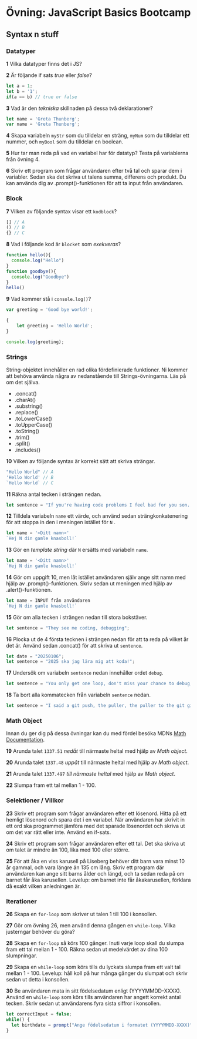# Övning: JavaScript Basics Bootcamp

## Syntax n stuff

### Datatyper
**1** Vilka datatyper finns det i JS?

**2** Är följande if sats *true* eller *false*?

```javascript
let a = 1;
let b = '1';
if(a == b) // true or false
```

**3** Vad är den *tekniska* skillnaden på dessa två deklarationer?

```javascript
let name = 'Greta Thunberg';
var name = 'Greta Thunberg';
```

**4** Skapa variabeln ```myStr``` som du tilldelar en sträng, ```myNum``` som du tilldelar ett nummer, och ```myBool``` som du tilldelar en boolean.

**5** Hur tar man reda på vad en variabel har för datatyp? Testa på variablerna från övning 4.

**6** Skriv ett program som frågar användaren efter två tal och sparar dem i variabler. Sedan ska det skriva ut talens summa, differens och produkt. Du kan använda dig av .prompt()-funktionen för att ta input från användaren.

### Block 

**7** Vilken av följande syntax visar ett ```kodblock```?

```javascript
[] // A 
() // B
{} // C
```

**8** Vad i följande kod är ```blocket``` som *exekveras*?

```javascript
function hello(){
  console.log("Hello")
}
function goodbye(){
  console.log("Goodbye")
}
hello()
```

**9**
Vad kommer stå i ```console.log()```?

```javascript
var greeting = 'Good bye world!';

{
    let greeting = 'Hello World';
}

console.log(greeting);
```

### Strings

String-objektet innehåller en rad olika fördefinierade funktioner. Ni kommer att behöva använda några av nedanstående till Strings-övningarna. Läs på om det själva.

* .concat()
* .charAt()
* .substring()
* .replace()
* .toLowerCase()
* .toUpperCase()
* .toString()
* .trim()
* .split()
* .includes()

**10** Vilken av följande syntax är korrekt sätt att skriva strängar.

```javascript
"Hello World" // A
'Hello World' // B
`Hello World` // C
```

**11** Räkna antal tecken i strängen nedan.

```js
let sentence = "If you're having code problems I feel bad for you son. I got 99 problems, but a glitch ain't one."
```

**12** Tilldela variabeln ```name``` ett värde, och använd sedan strängkonkatenering för att stoppa in den i meningen istället för ```N``` .

```javascript
let name = '<Ditt namn>' 
`Hej N din gamle knasboll!`
```

**13** Gör en *template string* där ```N``` ersätts med variabeln ```name```.

```javascript
let name = '<Ditt namn>' 
`Hej N din gamle knasboll!`
```

**14** Gör om uppgift 10, men låt istället användaren själv ange sitt namn med hjälp av .prompt()-funktionen. Skriv sedan ut meningen med hjälp av .alert()-funktionen.

```javascript
let name = INPUT från användaren 
`Hej N din gamle knasboll!`
```

**15** Gör om alla tecken i strängen nedan till stora bokstäver.

```javascript
let sentence = "They see me coding, debugging"; 
```

**16** Plocka ut de 4 första tecknen i strängen nedan för att ta reda på vilket år det är. Använd sedan .concat() för att skriva ut ```sentence```.

```javascript
let date = "20250106"; 
let sentence = "2025 ska jag lära mig att koda!";
```

**17** Undersök om variabeln ```sentence``` nedan innehåller ordet ```debug```.

```javascript
let sentence = "You only get one loop, don't miss your chance to debug, 'cause an infinite loop can break your runtime.";
```

**18** Ta bort alla kommatecken från variabeln ```sentence``` nedan.

```javascript
let sentence = "I said a git push, the puller, the puller to the git git push, and the commit.";
```

### Math Object

Innan du ger dig på dessa övningar kan du med fördel besöka MDNs [Math Documentation](https://developer.mozilla.org/en-US/docs/Web/JavaScript/Reference/Global_Objects/Math).

**19** Arunda talet ```1337.51``` *nedåt* till närmaste heltal med hjälp av *Math object*.

**20** Arunda talet ```1337.48``` *uppåt* till närmaste heltal med hjälp av *Math object*.

**21** Arunda talet ```1337.497``` *till närmaste heltal* med hjälp av *Math object*.

**22** Slumpa fram ett tal mellan 1 - 100.

### Selektioner / Villkor

**23** Skriv ett program som frågar användaren efter ett lösenord. Hitta på ett hemligt lösenord och spara det i en variabel. När användaren har skrivit in ett ord ska programmet jämföra med det sparade lösenordet och skriva ut om det var rätt eller inte. Använd en if-sats.

**24** Skriv ett program som frågar användaren efter ett tal. Det ska skriva ut om talet är mindre än 100, lika med 100 eller större.

**25** För att åka en viss karusell på Liseberg behöver ditt barn vara minst 10 år gammal, och vara längre än 135 cm lång. Skriv ett program där användaren kan ange sitt barns ålder och längd, och ta sedan reda på om barnet får åka karusellen. Levelup: om barnet inte får åkakarusellen, förklara då exakt vilken anledningen är.

### Iterationer

**26** Skapa en ```for-loop``` som skriver ut talen 1 till 100 i konsollen.

**27** Gör om övning 26, men använd denna gången en ```while-loop```. Vilka justerngar behöver du göra?

**28** Skapa en ```for-loop``` så körs 100 gånger. Inuti varje loop skall du slumpa fram ett tal mellan 1 - 100. Räkna sedan ut medelvärdet av dina 100 slumpningar.

**29** Skapa en ```while-loop``` som körs tills du lyckats slumpa fram ett valt tal mellan 1 - 100. Levelup: håll koll på hur många gånger du slumpat och skriv sedan ut detta i konsollen.

**30** Be användaren mata in sitt födelsedatum enligt (YYYYMMDD-XXXX). Använd en ```while-loop``` som körs tills användaren har angett korrekt antal tecken. Skriv sedan ut användarens fyra sista siffror i konsollen.

```javascript
let correctInput = false;
while() {
  let birthdate = prompt("Ange födelsedatum i formatet (YYYYMMDD-XXXX)");
}
```








